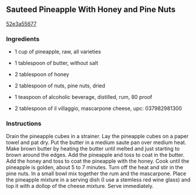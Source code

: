 ## Sauteed Pineapple With Honey and Pine Nuts

[52e3a55677](http://www.food.com/recipe/sauteed-pineapple-with-honey-and-pine-nuts-202117)

### Ingredients

 - 1 cup of pineapple, raw, all varieties

 - 1 tablespoon of butter, without salt

 - 2 tablespoon of honey

 - 2 tablespoon of nuts, pine nuts, dried

 - 1 teaspoon of alcoholic beverage, distilled, rum, 80 proof

 - 2 tablespoon of il villaggio, mascarpone cheese, upc: 037982981300

### Instructions

Drain the pineapple cubes in a strainer. Lay the pineapple cubes on a paper towel and pat dry. Put the butter in a medium saute pan over medium heat. Make brown butter by heating the butter until melted and just starting to brown around the edges. Add the pineapple and toss to coat in the butter. Add the honey and toss to coat the pineapple with the honey. Cook until the pineapple is golden, about 5 to 7 minutes. Turn off the heat and stir in the pine nuts. In a small bowl mix together the rum and the mascarpone. Place the pineapple mixture in a serving dish (I use a stemless red wine glass) and top it with a dollop of the cheese mixture. Serve immediately.